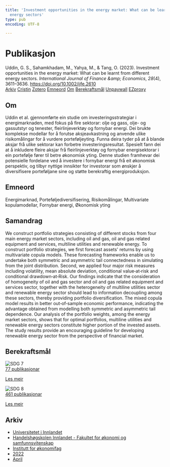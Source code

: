 ```yaml
---
title: 'Investment opportunities in the energy market: What can be learnt from different
  energy sectors'
type: pub
encoding: UTF-8

---
```

<h1>Publikasjon</h1>
<article id="csl-bib-container-CK85944P" class="csl-bib-container">
  <div class="csl-bib-body"> <div class="csl-entry">Uddin, G. S., Sahamkhadam, M., Yahya, M., &#38; Tang, O. (2023). Investment opportunities in the energy market: What can be learnt from different energy sectors. <i>International Journal of Finance &#38;amp; Economics</i>, <i>28</i>(4), 3611–3636. <a href="https://doi.org/10.1002/ijfe.2610">https://doi.org/10.1002/ijfe.2610</a></div> </div>
  <div class="csl-bib-buttons">
    <a href="#taxonomy-article-CK85944P" alt="archive" class="csl-bib-button">Arkiv</a>
    <a href="https://app.cristin.no/results/show.jsf?id=2016520" alt="Cristin" class="csl-bib-button">Cristin</a>
    <a href="http://zotero.org/groups/5881554/items/CK85944P" alt="Zotero" class="csl-bib-button">Zotero</a>
    <a href="#keywords-article-CK85944P" alt="keywords" class="csl-bib-button">Emneord</a>
    <a href="#about-article-CK85944P" alt="about_pub" class="csl-bib-button">Om</a>
    <a href="#sdg-article-CK85944P" alt="sdg" class="csl-bib-button">Berekraftsmål</a>
    <a href="https://onlinelibrary.wiley.com/doi/pdfdirect/10.1002/ijfe.2610" alt="Unpaywall" class="csl-bib-button">Unpaywall</a>
    <a href="https://onlinelibrary.wiley.com/doi/pdfdirect/10.1002/ijfe.2610" alt="EZproxy" class="csl-bib-button">EZproxy</a>
  </div>
  <div id="csl-bib-meta-container-CK85944P"></div>
</article>
<div id="csl-bib-meta-CK85944P" class="csl-bib-meta">
  <article id="about-article-CK85944P" class="about_pub-article">
    <h1>Om</h1>
    Uddin et al. gjennomførte ein studie om investeringsstrategiar i energimarknaden, med fokus på fire sektorar: olje og gass, olje- og gassutstyr og tenester, fleirlinjeverktøy og fornybar energi. Dei brukte komplekse modellar for å forutse aksjeavkastning og anvende ulike risikomålingar for å vurdere porteføljeyting. Funna deira tyder på at å blande aksjar frå ulike sektorar kan forbetre investeringsresultat. Spesielt fann dei at å inkludere fleire aksjar frå fleirlinjeverktøy og fornybar energisektorar i ein portefølje fører til betre økonomisk yting. Denne studien framhevar dei potensielle fordelane ved å investere i fornybar energi frå eit økonomisk perspektiv, og tilbyr nyttige innsikter for investorar som ønskjer å diversifisere porteføljane sine og støtte berekraftig energiproduksjon.
  </article>
  <article id="keywords-article-CK85944P" class="keywords-article">
    <h1>Emneord</h1>
    Energimarknad, Porteføljediversifisering, Risikomålingar, Multivariate kopulamodellar, Fornybar energi, Økonomisk yting
  </article>
  <article id="abstract-article-CK85944P" class="abstract-article">
    <h1>Samandrag</h1>
    We construct portfolio strategies consisting of different stocks from four main energy market sectors, including oil and gas, oil and gas related equipment and services, multiline utilities and renewable energy. To construct portfolio strategies, we first forecast assets' returns by using multivariate copula models. These forecasting frameworks enable us to undertake both symmetric and asymmetric tail connectedness in simulating from the joint distribution. Second, we applied four major risk measures including volatility, mean absolute deviation, conditional value‐at‐risk and conditional drawdown‐at‐Risk. Our findings indicate that the consideration of homogeneity of oil and gas sector and oil and gas related equipment and services sector, together with the heterogeneity of multiline utilities sector and renewable energy sector should lead to information decoupling among these sectors, thereby providing portfolio diversification. The mixed copula model results in better out‐of‐sample economic performance, indicating the advantage obtained from modelling both symmetric and asymmetric tail dependence. Our analysis of the portfolio weights, among the energy market sectors, shows that for optimal portfolios, multiline utilities and renewable energy sectors constitute higher portion of the invested assets. The study results provide an encouraging guideline for developing renewable energy sector from the perspective of financial market.
  </article>
  <article id="sdg-article-CK85944P" class="sdg-article">
    <h1>Berekraftsmål</h1>
    <div class="sdg-container"><div id="sdg7" class="sdg">
        <img src="{{< params subfolder >}}images/sdg/sdg07_nn.png" class="image" alt="SDG 7">
        <div class="sdg-overlay">
          <a href="{{< params subfolder >}}nn/archive/?sdg=7#archive" class="sdg-publication-count"><span>77</span> publikasjonar</a>
          <p><a href="https://fn.no/om-fn/fns-baerekraftsmaal/ren-energi-til-alle?lang=nno-NO" class="sdg-read-more">Les meir</a></p>
        </div>
      </div> <div id="sdg8" class="sdg">
        <img src="{{< params subfolder >}}images/sdg/sdg08_nn.png" class="image" alt="SDG 8">
        <div class="sdg-overlay">
          <a href="{{< params subfolder >}}nn/archive/?sdg=8#archive" class="sdg-publication-count"><span>461</span> publikasjonar</a>
          <p><a href="https://fn.no/om-fn/fns-baerekraftsmaal/anstendig-arbeid-og-oekonomisk-vekst?lang=nno-NO" class="sdg-read-more">Les meir</a></p>
        </div>
      </div></div>
  </article>
  <article id="taxonomy-article-CK85944P" class="taxonomy-article">
    <h1>Arkiv</h1>
    <ul>
      <li><a href="{{< params subfolder >}}nn/archive/?key=3DCRN523">Universitetet i Innlandet</a></li>
      <li><a href="{{< params subfolder >}}nn/archive/?key=DU8Q9LN9">Handelshøgskolen Innlandet - Fakultet for økonomi og samfunnsvitenskap</a></li>
      <li><a href="{{< params subfolder >}}nn/archive/?key=3IQA89I8">Institutt for økonomifag</a></li>
      <li><a href="{{< params subfolder >}}nn/archive/?key=6THNNMZZ">2022</a></li>
      <li><a href="{{< params subfolder >}}nn/archive/?key=QCTXLTN4">April</a></li>
    </ul>
  </article>
</div>
